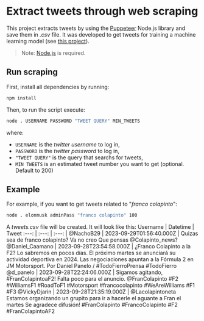 # Extract tweets through web scraping
This project extracts tweets by using the [Puppeteer](https://pptr.dev/) Node.js library and save them in *.csv* file. It was developed to get tweets for training a machine learning model (see [this project](https://github.com/FedericoPacheco/tp1-ic)).
> Note: [Node.js](https://nodejs.org/es) is required.

## Run scraping
First, install all dependencies by running:
```bash
npm install
```
Then, to run the script execute:
```bash
node . USERNAME PASSWORD "TWEET QUERY" MIN_TWEETS
```
where:
- `USERNAME` is the *twitter username* to log in,
- `PASSWORD` is the *twitter password* to log in, 
- `"TWEET QUERY"` is the query that searchs for tweets,
- `MIN TWEETS` is an estimated tweet number you want to get (optional. Default to 200)

## Example

For example, if you want to get tweets related to "*franco colapinto*":
```bash
node . elonmusk adminPass "franco colapinto" 100
```
A *tweets.csv* file will be created. It will look like this:
Username | Datetime | Tweet
:---: | :---: | :---: |
@NachoB29 | 2023-09-29T01:56:40.000Z | Quizas sea de franco colapinto?  Va no creo  Que pensas @Colapinto_news? 
@Daniel_Caamano | 2023-09-28T23:54:58.000Z | ¿Franco Colapinto a la F2? Lo sabremos en pocos días.  El próximo martes se anunciará su actividad deportiva en 2024. Las negociaciones apuntan a la Fórmula 2 en JM Motorsport.  Por Daniel Panelo / #TodoFierroPrensa  #TodoFierro
@d_panelo | 2023-09-28T22:24:06.000Z | Sigamos agitando, #FranColapintoaF2! Falta poco para el anuncio.  @FranColapinto #F2 #WilliamsF1 #RoadToF1 #Motorsport #francocolapinto #WeAreWilliams #F1 #F3
@VickyDjarin | 2023-09-28T21:35:19.000Z | @Lacolapintoneta Estamos organizando un grupito para ir a hacerle el aguante a Fran el martes Se agradece difusión! #FranColapinto #FrancoColapinto #F2 #FranColapintoAF2

